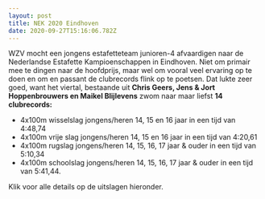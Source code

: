 ```yaml
---
layout: post
title: NEK 2020 Eindhoven
date: 2020-09-27T15:16:06.782Z
---
```

WZV mocht een jongens estafetteteam junioren-4 afvaardigen naar de Nederlandse Estafette Kampioenschappen in Eindhoven. Niet om primair mee te dingen naar de hoofdprijs, maar wel om vooral veel ervaring op te doen en om en passant de clubrecords flink op te poetsen. Dat lukte zeer goed, want het viertal, bestaande uit **Chris Geers, Jens & Jort Hoppenbrouwers en Maikel Blijlevens** zwom naar maar liefst **14 clubrecords:**

* 4x100m wisselslag jongens/heren 14, 15 en 16 jaar in een tijd van 4:48,74
* 4x100m vrije slag jongens/heren 14, 15 en 16 jaar in een tijd van 4:20,61
* 4x100m rugslag jongens/heren 14, 15, 16, 17 jaar & ouder in een tijd van 5:10,34
* 4x100m schoolslag jongens/heren 14, 15, 16, 17 jaar & ouder in een tijd van 5:41,44.

Klik voor alle details op de uitslagen hieronder.